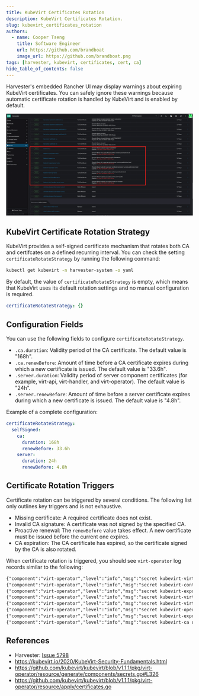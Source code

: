 ```yaml
---
title: KubeVirt Certificates Rotation
description: KubeVirt Certificates Rotation.
slug: kubevirt_certificates_rotation
authors:
  - name: Cooper Tseng
    title: Software Engineer
    url: https://github.com/brandboat
    image_url: https://github.com/brandboat.png
tags: [harvester, kubevirt, certificates, cert, ca]
hide_table_of_contents: false
---
```


Harvester's embedded Rancher UI may display warnings about expiring KubeVirt certificates. You can safely ignore these warnings because automatic certificate rotation is handled by KubeVirt and is enabled by default.

![kubevirt-certs-expired](./imgs/kubevirt_certs_expired.png)

## KubeVirt Certificate Rotation Strategy
KubeVirt provides a self-signed certificate mechanism that rotates both CA and certifcates on a defined recurring interval. You can check the setting  `certificateRotateStrategy` by running the following command:
```sh
kubectl get kubevirt -n harvester-system -o yaml
```
By default, the value of `certificateRotateStrategy` is empty, which means that KubeVirt uses its default rotation settings and no manual configuration is required.
```yaml
certificateRotateStrategy: {}
```

## Configuration Fields

You can use the following fields to configure `certificateRotateStrategy`.
- `.ca.duration`: Validity period of the CA certificate. The default value is "168h".
- `.ca.renewBefore`: Amount of time before a CA certificate expires during which a new certificate is issued. The default value is "33.6h".
- `.server.duration`: Validity period of server component certificates (for example, virt-api, virt-handler, and virt-operator). The default value is "24h".
- `.server.renewBefore`: Amount of time before a server certificate expires during which a new certificate is issued. The default value is "4.8h".

Example of a complete configuration:
```yaml
certificateRotateStrategy:
  selfSigned:
    ca:
      duration: 168h
      renewBefore: 33.6h
    server:
      duration: 24h
      renewBefore: 4.8h
```

## Certificate Rotation Triggers

Certificate rotation can be triggered by several conditions. The following list only outlines key triggers and is not exhaustive.
- Missing certificate: A required certificate does not exist.
- Invalid CA signature: A certificate was not signed by the specified CA.
- Proactive renewal: The `renewBefore` value takes effect. A new certificate must be issued before the current one expires.
- CA expiration: The CA certificate has expired, so the certificate signed by the CA is also rotated.

When certificate rotation is triggered, you should see `virt-operator` log records similar to the following:
```txt
{"component":"virt-operator","level":"info","msg":"secret kubevirt-virt-api-certs updated","pos":"core.go:278","timestamp":"2024-12-06T08:02:01.045809Z"}
{"component":"virt-operator","level":"info","msg":"secret kubevirt-controller-certs updated","pos":"core.go:278","timestamp":"2024-12-06T08:02:01.056759Z"}
{"component":"virt-operator","level":"info","msg":"secret kubevirt-exportproxy-certs updated","pos":"core.go:278","timestamp":"2024-12-06T08:02:01.063530Z"}
{"component":"virt-operator","level":"info","msg":"secret kubevirt-virt-handler-server-certs updated","pos":"core.go:278","timestamp":"2024-12-06T08:02:01.068608Z"}
{"component":"virt-operator","level":"info","msg":"secret kubevirt-virt-handler-certs updated","pos":"core.go:278","timestamp":"2024-12-06T08:02:01.074555Z"}
{"component":"virt-operator","level":"info","msg":"secret kubevirt-operator-certs updated","pos":"core.go:278","timestamp":"2024-12-06T08:02:01.078719Z"}
{"component":"virt-operator","level":"info","msg":"secret kubevirt-export-ca updated","pos":"core.go:278","timestamp":"2024-12-06T08:03:36.063496Z"}
{"component":"virt-operator","level":"info","msg":"secret kubevirt-ca updated","pos":"core.go:278","timestamp":"2024-12-06T08:04:06.052750Z"}
```

## References

- Harvester: [Issue 5798](https://github.com/harvester/harvester/issues/5798)
- https://kubevirt.io/2020/KubeVirt-Security-Fundamentals.html
- https://github.com/kubevirt/kubevirt/blob/v1.1.1/pkg/virt-operator/resource/generate/components/secrets.go#L326
- https://github.com/kubevirt/kubevirt/blob/v1.1.1/pkg/virt-operator/resource/apply/certificates.go